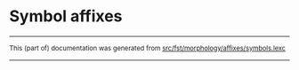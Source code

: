 
# Symbol affixes

* * *

<small>This (part of) documentation was generated from [src/fst/morphology/affixes/symbols.lexc](https://github.com/giellalt/lang-ron/blob/main/src/fst/morphology/affixes/symbols.lexc)</small>

---

